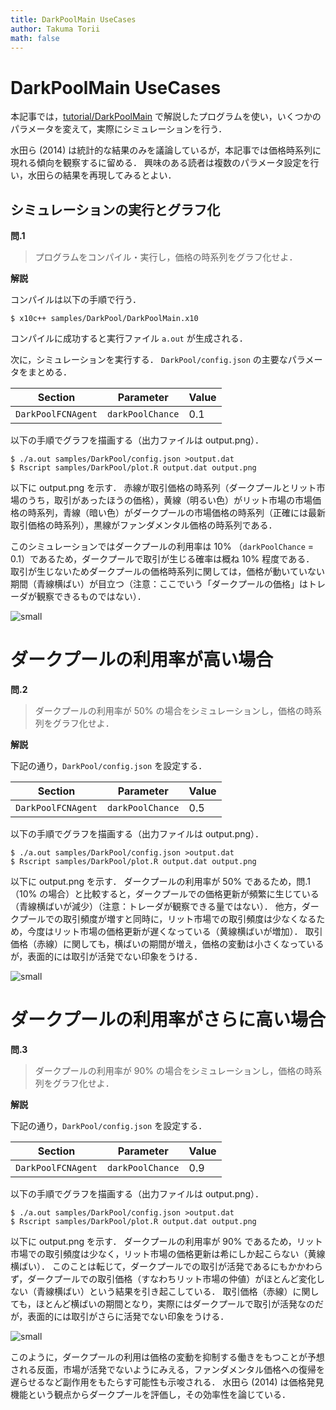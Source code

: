 ```yaml
---
title: DarkPoolMain UseCases
author: Takuma Torii
math: false
---
```


# DarkPoolMain UseCases

本記事では，[tutorial/DarkPoolMain](DarkPoolMain) で解説したプログラムを使い，いくつかのパラメータを変えて，実際にシミュレーションを行う．

水田ら (2014) は統計的な結果のみを議論しているが，本記事では価格時系列に現れる傾向を観察するに留める．
興味のある読者は複数のパラメータ設定を行い，水田らの結果を再現してみるとよい．


## シミュレーションの実行とグラフ化

**問.1**

> プログラムをコンパイル・実行し，価格の時系列をグラフ化せよ．

**解説**

コンパイルは以下の手順で行う．

```
$ x10c++ samples/DarkPool/DarkPoolMain.x10
```

コンパイルに成功すると実行ファイル `a.out` が生成される．

次に，シミュレーションを実行する．
`DarkPool/config.json` の主要なパラメータをまとめる．

| Section    | Parameter           | Value
|------------|---------------------|--------
| `DarkPoolFCNAgent` | `darkPoolChance` | 0.1

以下の手順でグラフを描画する（出力ファイルは output.png）．

```
$ ./a.out samples/DarkPool/config.json >output.dat
$ Rscript samples/DarkPool/plot.R output.dat output.png
```

以下に output.png を示す．
赤線が取引価格の時系列（ダークプールとリット市場のうち，取引があったほうの価格），黄線（明るい色）がリット市場の市場価格の時系列，青線（暗い色）がダークプールの市場価格の時系列（正確には最新取引価格の時系列），黒線がファンダメンタル価格の時系列である．

このシミュレーションではダークプールの利用率は 10% （`darkPoolChance` = 0.1）であるため，ダークプールで取引が生じる確率は概ね 10% 程度である．
取引が生じないためダークプールの価格時系列に関しては，価格が動いていない期間（青線横ばい）が目立つ（注意：ここでいう「ダークプールの価格」はトレーダが観察できるものではない）．

![small](/tutorial/DarkPool.figs/fig01.png)


# ダークプールの利用率が高い場合

**問.2**

> ダークプールの利用率が 50% の場合をシミュレーションし，価格の時系列をグラフ化せよ．

**解説**

下記の通り，`DarkPool/config.json` を設定する．

| Section    | Parameter           | Value
|------------|---------------------|--------
| `DarkPoolFCNAgent` | `darkPoolChance` | 0.5

以下の手順でグラフを描画する（出力ファイルは output.png）．

```
$ ./a.out samples/DarkPool/config.json >output.dat
$ Rscript samples/DarkPool/plot.R output.dat output.png
```

以下に output.png を示す．
ダークプールの利用率が 50% であるため，問.1（10% の場合）と比較すると，ダークプールでの価格更新が頻繁に生じている（青線横ばいが減少）（注意：トレーダが観察できる量ではない）．
他方，ダークプールでの取引頻度が増すと同時に，リット市場での取引頻度は少なくなるため，今度はリット市場の価格更新が遅くなっている（黄線横ばいが増加）．
取引価格（赤線）に関しても，横ばいの期間が増え，価格の変動は小さくなっているが，表面的には取引が活発でない印象をうける．

![small](/tutorial/DarkPool.figs/fig02.png)



# ダークプールの利用率がさらに高い場合

**問.3**

> ダークプールの利用率が 90% の場合をシミュレーションし，価格の時系列をグラフ化せよ．

**解説**

下記の通り，`DarkPool/config.json` を設定する．

| Section    | Parameter           | Value
|------------|---------------------|--------
| `DarkPoolFCNAgent` | `darkPoolChance` | 0.9

以下の手順でグラフを描画する（出力ファイルは output.png）．

```
$ ./a.out samples/DarkPool/config.json >output.dat
$ Rscript samples/DarkPool/plot.R output.dat output.png
```

以下に output.png を示す．
ダークプールの利用率が 90% であるため，リット市場での取引頻度は少なく，リット市場の価格更新は希にしか起こらない（黄線横ばい）．
このことは転じて，ダークプールでの取引が活発であるにもかかわらず，ダークプールでの取引価格（すなわちリット市場の仲値）がほとんど変化しない（青線横ばい）という結果を引き起こしている．
取引価格（赤線）に関しても，ほとんど横ばいの期間となり，実際にはダークプールで取引が活発なのだが，表面的には取引がさらに活発でない印象をうける．

![small](/tutorial/DarkPool.figs/fig03.png)

このように，ダークプールの利用は価格の変動を抑制する働きをもつことが予想される反面，市場が活発でないようにみえる，ファンダメンタル価格への復帰を遅らせるなど副作用をもたらす可能性も示唆される．
水田ら (2014) は価格発見機能という観点からダークプールを評価し，その効率性を論じている．


